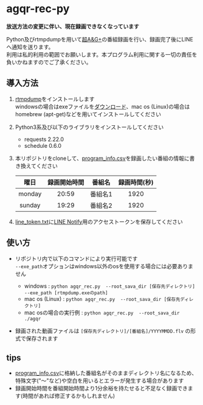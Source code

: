# agqr-rec-py
**放送方法の変更に伴い、現在録画できなくなっています**

Python及びrtmpdumpを用いて[超A&G+](https://www.agqr.jp/)の番組録画を行い、録画完了後にLINEへ通知を送ります。  
利用は私的利用の範囲でお願いします。本プログラム利用に関する一切の責任を負いかねますのでご了承ください。

## 導入方法
1. [rtmpdump](https://rtmpdump.mplayerhq.hu/)をインストールします     
windowsの場合はexeファイルを[ダウンロード](http://rtmpdump.mplayerhq.hu/download/)、mac os (Linux)の場合はhomebrew (apt-get)などを用いてインストールしてください
2. Python3系及び以下のライブラリをインストールしてください  
    - requests 2.22.0
    - schedule 0.6.0
3. 本リポジトリをcloneして、[program_info.csv](program_info.csv)を録画したい番組の情報に書き換えてください

    |  曜日  |  録画開始時間  |  番組名  |  録画時間(秒)  |
    |:------------:|:------------:|:------------:|:------------:|
    |  monday  |  20:59  |  番組名1  |  1920  |
    |  sunday  |  19:29  |  番組名2  |  1920  |
4. [line_token.txt](line_token.txt)に[LINE Notify](https://notify-bot.line.me/ja/)用のアクセストークンを保存してください
## 使い方
- リポジトリ内で以下のコマンドにより実行可能です     
`--exe_path`オプションはwindows以外のosを使用する場合には必要ありません

    - windows : `python agqr_rec.py  --root_sava_dir [保存先ディレクトリ]  --exe_path [rtmpdump.exeのpath]`
    - mac os (Linux) : `python agqr_rec.py  --root_sava_dir [保存先ディレクトリ]`
    - mac osの場合の実行例 : `python agqr_rec.py  --root_sava_dir ./agqr`
- 録画された動画ファイルは `[保存先ディレクトリ]/[番組名]/YYYYMMDD.flv` の形式で保存されます

## tips
- [program_info.csv](program_info.csv)に格納した番組名がそのままディレクトリ名になるため、特殊文字("〜"など)や空白を用いるとエラーが発生する場合があります
- 録画開始時間を番組開始時間より1分余裕を持たせると不足なく録画できます(時間があれば修正するかもしれません)
